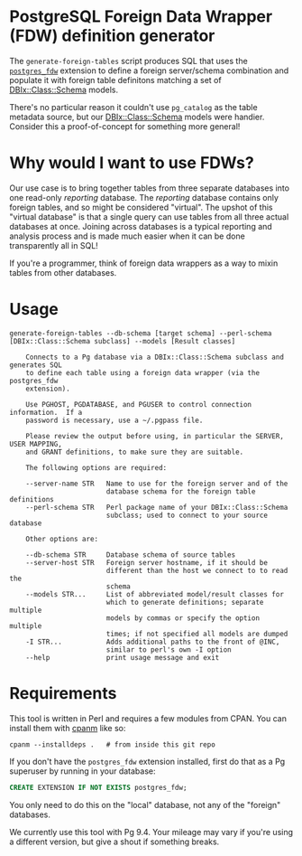 # PostgreSQL Foreign Data Wrapper (FDW) definition generator

The `generate-foreign-tables` script produces SQL that uses the [`postgres_fdw`][]
extension to define a foreign server/schema combination and populate it with
foreign table definitons matching a set of [DBIx::Class::Schema][] models.

There's no particular reason it couldn't use `pg_catalog` as the table metadata
source, but our [DBIx::Class::Schema][] models were handier.  Consider this a
proof-of-concept for something more general!

[DBIx::Class::Schema]: https://metacpan.org/pod/DBIx::Class::Schema
[`postgres_fdw`]: https://www.postgresql.org/docs/current/static/postgres-fdw.html

# Why would I want to use FDWs?

Our use case is to bring together tables from three separate databases into one
read-only _reporting_ database.  The _reporting_ database contains only foreign
tables, and so might be considered "virtual".  The upshot of this "virtual
database" is that a single query can use tables from all three actual databases
at once.  Joining across databases is a typical reporting and analysis process
and is made much easier when it can be done transparently all in SQL!

If you're a programmer, think of foreign data wrappers as a way to mixin tables
from other databases.

# Usage

```
generate-foreign-tables --db-schema [target schema] --perl-schema [DBIx::Class::Schema subclass] --models [Result classes]
	                  
	Connects to a Pg database via a DBIx::Class::Schema subclass and generates SQL
	to define each table using a foreign data wrapper (via the postgres_fdw
	extension).       
	                  
	Use PGHOST, PGDATABASE, and PGUSER to control connection information.  If a
	password is necessary, use a ~/.pgpass file.
	                  
	Please review the output before using, in particular the SERVER, USER MAPPING,
	and GRANT definitions, to make sure they are suitable.
	                  
	The following options are required:
	                  
	--server-name STR   Name to use for the foreign server and of the
	                    database schema for the foreign table definitions
	--perl-schema STR   Perl package name of your DBIx::Class::Schema
	                    subclass; used to connect to your source database
	                  
	Other options are:
	                  
	--db-schema STR     Database schema of source tables
	--server-host STR   Foreign server hostname, if it should be
	                    different than the host we connect to to read the
	                    schema
	--models STR...     List of abbreviated model/result classes for
	                    which to generate definitions; separate multiple
	                    models by commas or specify the option multiple
	                    times; if not specified all models are dumped
	-I STR...           Adds additional paths to the front of @INC,
	                    similar to perl's own -I option
	--help              print usage message and exit
```

# Requirements

This tool is written in Perl and requires a few modules from CPAN.  You can
install them with [cpanm][] like so:

    cpanm --installdeps .   # from inside this git repo

If you don't have the `postgres_fdw` extension installed, first do that as a Pg
superuser by running in your database:

```sql
CREATE EXTENSION IF NOT EXISTS postgres_fdw;
```

You only need to do this on the "local" database, not any of the "foreign"
databases.

We currently use this tool with Pg 9.4.  Your mileage may vary if you're using
a different version, but give a shout if something breaks.

[cpanm]: https://metacpan.org/pod/cpanm
